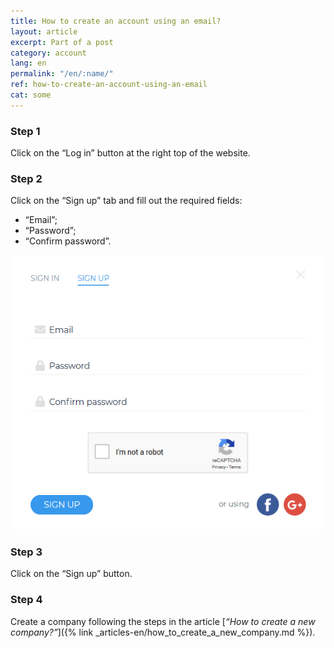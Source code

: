 ```yaml
---
title: How to create an account using an email?
layout: article
excerpt: Part of a post
category: account
lang: en
permalink: "/en/:name/"
ref: how-to-create-an-account-using-an-email
cat: some
---
```


### **Step 1**

Click on the “Log in” button at the right top of the website.

### **Step 2**					

Click on the “Sign up” tab and fill out the required fields:
- “Email”;
- “Password”;
- “Confirm password”.

![How_to_create_an_account_using_an_email1](/assets/images/how_to_create_an_account_using_an_email1.png)

### **Step 3**	

Click on the “Sign up” button.

### **Step 4**	

Create a company following the steps in the article [*“How to create a new company?”*]({% link _articles-en/how_to_create_a_new_company.md %}).
